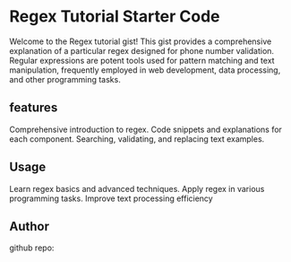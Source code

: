 # Regex Tutorial Starter Code

Welcome to the Regex tutorial gist! This gist provides a comprehensive explanation of a particular regex designed for phone number validation. Regular expressions are potent tools used for pattern matching and text manipulation, frequently employed in web development, data processing, and other programming tasks.

## features
Comprehensive introduction to regex.
Code snippets and explanations for each component.
Searching, validating, and replacing text examples.




## Usage
Learn regex basics and advanced techniques.
Apply regex in various programming tasks.
Improve text processing efficiency

## Author
github repo: